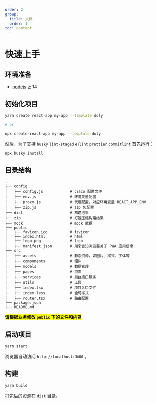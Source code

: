```yaml
---
order: 2
group:
  title: 文档
  order: 1
toc: content
---
```


# 快速上手

## 环境准备

- [nodejs](http://nodejs.org/) ≧ 14

## 初始化项目

```bash
yarn create react-app my-app --template doly

# or

npx create-react-app my-app --template doly
```

然后，为了支持 `husky` `lint-staged` `eslint` `prettier` `commitlint` 首先运行：

```bash
npx husky install
```

## 目录结构

```text
.
├── config
│   ├── config.js            # craco 配置文件
│   ├── env.js               # 环境变量配置
│   ├── proxy.js             # 代理配置，对应环境变量 REACT_APP_ENV
│   ├── zip.js               # zip 包配置
├── dist                     # 构建结果
├── zip                      # 打包压缩构建结果
├── mock                     # mock 数据
├── public
│   ├── favicon.ico          # favicon
│   ├── index.html           # html
│   ├── logo.png             # logo
│   ├── manifest.json        # 用来告知浏览器关于 PWA 应用信息
├── src
│   ├── assets               # 静态资源，如图片、样式、字体等
│   ├── components           # 组件
│   ├── models               # 数据管理
│   ├── pages                # 页面
│   ├── services             # 后台接口服务
│   ├── utils                # 工具
│   ├── index.tsx            # 项目入口文件
│   ├── index.less           # 全局样式
│   ├── router.tsx           # 路由配置
├── package.json
├── README.md
```

**<mark>请根据业务修改 `public` 下的文件和内容</mark>**

## 启动项目

```bash
yarn start
```

浏览器自动访问 `http://localhost:3000` 。

## 构建

```bash
yarn build
```

打包后的资源在 `dist` 目录。
